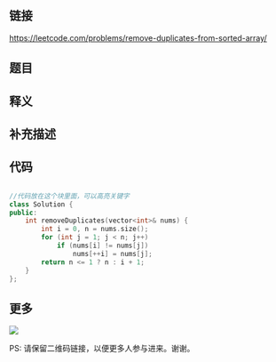 ## 链接


https://leetcode.com/problems/remove-duplicates-from-sorted-array/


## 题目





## 释义






## 补充描述






## 代码






```c++

//代码放在这个块里面，可以高亮关键字
class Solution {
public:
    int removeDuplicates(vector<int>& nums) {
        int i = 0, n = nums.size();
        for (int j = 1; j < n; j++)
            if (nums[i] != nums[j])
                nums[++i] = nums[j];
        return n <= 1 ? n : i + 1;
    }
};


```



## 更多

![](https://github.com/githubwoniu/learnprogram/blob/master/image/erweima.png)

PS: 请保留二维码链接，以便更多人参与进来。谢谢。
